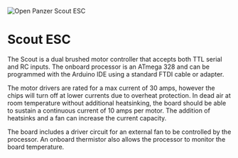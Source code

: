 ![Open Panzer Scout ESC](http://www.openpanzer.org/images/github/scout_git.jpg)
# Scout ESC

The Scout is a dual brushed motor controller that accepts both TTL serial and RC inputs. The onboard processor is an ATmega 328 and can be programmed with the Arduino IDE using a standard FTDI cable or adapter. 

The motor drivers are rated for a max current of 30 amps, however the chips will turn off at lower currents due to overheat protection. In dead air at room temperature without additional heatsinking, the board should be able to sustain a continuous current of 10 amps per motor. The addition of heatsinks and a fan can increase the current capacity.

The board includes a driver circuit for an external fan to be controlled by the processor. An onboard thermistor also allows the processor to monitor the board temperature. 

